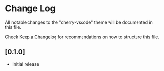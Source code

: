 # Change Log
All notable changes to the "cherry-vscode" theme will be documented in this file.

Check [Keep a Changelog](http://keepachangelog.com/) for recommendations on how to structure this file.

## [0.1.0]
- Initial release
